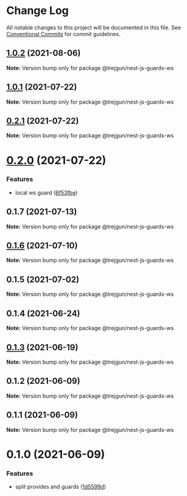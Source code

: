 # Change Log

All notable changes to this project will be documented in this file.
See [Conventional Commits](https://conventionalcommits.org) for commit guidelines.

## [1.0.2](https://github.com/trejgun/common-packages/compare/@trejgun/nest-js-guards-ws@1.0.1...@trejgun/nest-js-guards-ws@1.0.2) (2021-08-06)

**Note:** Version bump only for package @trejgun/nest-js-guards-ws





## [1.0.1](https://github.com/trejgun/common-packages/compare/@trejgun/nest-js-guards-ws@0.2.1...@trejgun/nest-js-guards-ws@1.0.1) (2021-07-22)

**Note:** Version bump only for package @trejgun/nest-js-guards-ws





## [0.2.1](https://github.com/trejgun/common-packages/compare/@trejgun/nest-js-guards-ws@0.2.0...@trejgun/nest-js-guards-ws@0.2.1) (2021-07-22)

**Note:** Version bump only for package @trejgun/nest-js-guards-ws





# [0.2.0](https://github.com/trejgun/common-packages/compare/@trejgun/nest-js-guards-ws@0.1.7...@trejgun/nest-js-guards-ws@0.2.0) (2021-07-22)


### Features

* local ws guard ([6f53fbe](https://github.com/trejgun/common-packages/commit/6f53fbecc5c636651a1c13f28a432342c4f13e0d))





## 0.1.7 (2021-07-13)

**Note:** Version bump only for package @trejgun/nest-js-guards-ws





## [0.1.6](https://github.com/trejgun/common-packages/compare/@trejgun/nest-js-guards-ws@0.1.5...@trejgun/nest-js-guards-ws@0.1.6) (2021-07-10)

**Note:** Version bump only for package @trejgun/nest-js-guards-ws





## 0.1.5 (2021-07-02)

**Note:** Version bump only for package @trejgun/nest-js-guards-ws





## 0.1.4 (2021-06-24)

**Note:** Version bump only for package @trejgun/nest-js-guards-ws





## [0.1.3](https://github.com/trejgun/common-packages/compare/@trejgun/nest-js-guards-ws@0.1.2...@trejgun/nest-js-guards-ws@0.1.3) (2021-06-19)

**Note:** Version bump only for package @trejgun/nest-js-guards-ws





## 0.1.2 (2021-06-09)

**Note:** Version bump only for package @trejgun/nest-js-guards-ws





## 0.1.1 (2021-06-09)

**Note:** Version bump only for package @trejgun/nest-js-guards-ws





# 0.1.0 (2021-06-09)


### Features

* split provides and guards ([1d5599d](https://github.com/trejgun/common-packages/commit/1d5599dfd2239256b6169db381f03de2931d1256))
